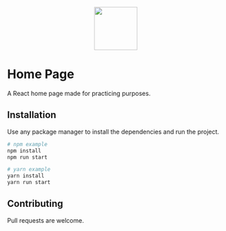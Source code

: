 
<p align="center">
  <img height="100" src="https://github.com/StrykeDev/react-home-page-io/blob/master/src/components/layout/Navigation/assats/icon_logo.svg">
</p>

# Home Page

A React home page made for practicing purposes.

## Installation

Use any package manager to install the dependencies and run the project.

```bash
# npm example
npm install
npm run start

# yarn example
yarn install
yarn run start
```

## Contributing
Pull requests are welcome.
